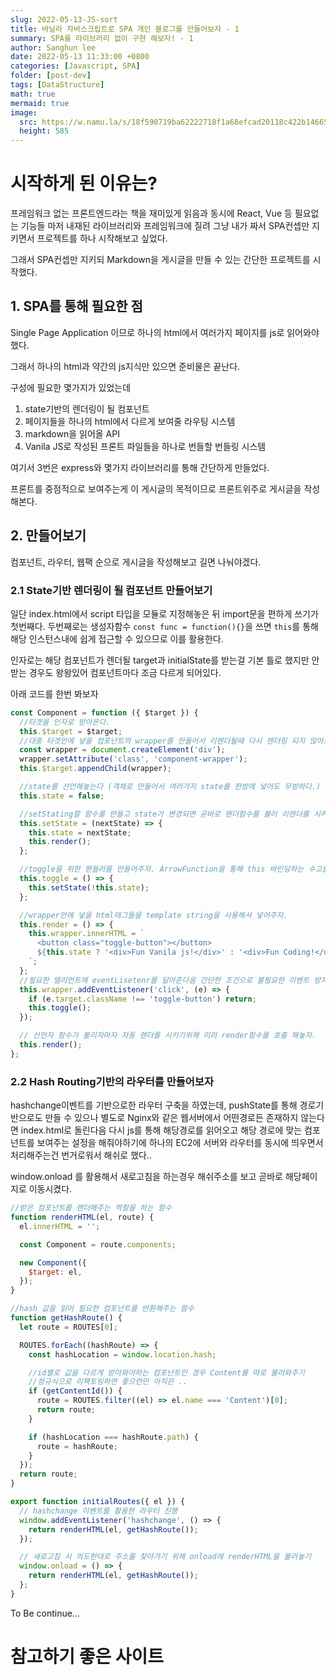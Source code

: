 ```yaml
---
slug: 2022-05-13-JS-sort
title: 바닐라 자바스크립트로 SPA 개인 블로그를 만들어보자 - 1
summary: SPA를 라이브러리 없이 구현 해보자! - 1
author: Sanghun lee
date: 2022-05-13 11:33:00 +0800
categories: [Javascript, SPA]
folder: [post-dev]
tags: [DataStructure]
math: true
mermaid: true
image:
  src: https://w.namu.la/s/18f590719ba62222718f1a68efcad20118c422b146650c97162d782ef9995d28326d1011cfb37595d9c60d66a05b343556e520204383d4429456fb54ca6bbf5a235345dd3d295c7e17cca15825e536f34d5267a18df4547ef1921a59b8e1e689
  height: 585
---
```


# 시작하게 된 이유는?

프레임워크 없는 프론트엔드라는 책을 재미있게 읽음과 동시에 React, Vue 등 필요없는 기능들 마저 내재된 라이브러리와 프레임워크에 질려 그냥 내가 짜서 SPA컨셉만 지키면서 프로젝트를 하나 시작해보고 싶었다.

그래서 SPA컨셉만 지키되 Markdown을 게시글을 만들 수 있는 간단한 프로젝트를 시작했다.

## 1. SPA를 통해 필요한 점

Single Page Application 이므로 하나의 html에서 여러가지 페이지를 js로 읽어와야했다.

그래서 하나의 html과 약간의 js지식만 있으면 준비물은 끝난다.

구성에 필요한 몇가지가 있었는데

1. state기반의 렌더링이 될 컴포넌트
2. 페이지들을 하나의 html에서 다르게 보여줄 라우팅 시스템
3. markdown을 읽어올 API
4. Vanila JS로 작성된 프론트 파일들을 하나로 번들할 번들링 시스템

여기서 3번은 express와 몇가지 라이브러리를 통해 간단하게 만들었다.

프론트를 중점적으로 보여주는게 이 게시글의 목적이므로 프론트위주로 게시글을 작성해본다.

## 2. 만들어보기

컴포넌트, 라우터, 웹팩 순으로 게시글을 작성해보고 길면 나눠야겠다.

### 2.1 State기반 렌더링이 될 컴포넌트 만들어보기

일단 index.html에서 script 타입을 모듈로 지정해놓은 뒤 import문을 편하게 쓰기가 첫번째다.
두번째로는 생성자함수 `const func = function(){}`을 쓰면 `this`를 통해 해당 인스턴스내에 쉽게 접근할 수 있으므로
이를 활용한다.

인자로는 해당 컴포넌트가 렌더될 target과 initialState를 받는걸 기본 틀로 했지만 안받는 경우도 왕왕있어 컴포넌트마다 조금 다르게 되어있다.

아래 코드를 한번 봐보자

```javascript
const Component = function ({ $target }) {
  //타겟을 인자로 받아온다.
  this.$target = $target;
  //대충 타겟안에 넣을 컴포넌트의 wrapper를 만들어서 리렌더될때 다시 렌더링 되지 않아도 될 부분은 빼놓는다.
  const wrapper = document.createElement('div');
  wrapper.setAttribute('class', 'component-wrapper');
  this.$target.appendChild(wrapper);

  //state를 선언해놓는다 (객체로 만들어서 여러가지 state를 한방에 넣어도 무방하다.)
  this.state = false;

  //setStating할 함수를 만들고 state가 변경되면 곧바로 렌더함수를 불러 리렌더를 시켜주자.
  this.setState = (nextState) => {
    this.state = nextState;
    this.render();
  };

  //toggle을 위한 핸들러를 만들어주자. ArrowFunction을 통해 this 바인딩하는 수고를 덜어보자.
  this.toggle = () => {
    this.setState(!this.state);
  };

  //wrapper안에 넣을 html태그들을 template string을 사용해서 넣어주자.
  this.render = () => {
    this.wrapper.innerHTML = `
      <button class="toggle-button"></button>
      ${this.state ? '<div>Fun Vanila js!</div>' : '<div>Fun Coding!</div>'}
    `;
  };
  //필요한 엘리먼트에 eventLisetenr를 달아준다음 간단한 조건으로 불필요한 이벤트 방지 해놓자.
  this.wrapper.addEventListener('click', (e) => {
    if (e.target.className !== 'toggle-button') return;
    this.toggle();
  });

  // 선언자 함수가 불리자마자 자동 렌더를 시키기위해 미리 render함수를 호출 해놓자.
  this.render();
};
```

### 2.2 Hash Routing기반의 라우터를 만들어보자

hashchange이벤트를 기반으로한 라우터 구축을 하였는데, pushState를 통해 경로기반으로도 만들 수 있으나
별도로 Nginx와 같은 웹서버에서 어떤경로든 존재하지 않는다면 index.html로 돌린다음 다시 js를 통해 해당경로를 읽어오고
해당 경로에 맞는 컴포넌트를 보여주는 설정을 해줘야하기에 하나의 EC2에 서버와 라우터를 동시에 띄우면서 처리해주는건 번거로워서 해쉬로 했다..

window.onload 를 활용해서 새로고침을 하는경우 해쉬주소를 보고 곧바로 해당페이지로 이동시켰다.

```javascript
//받은 컴포넌트를 렌더해주는 역할을 하는 함수
function renderHTML(el, route) {
  el.innerHTML = '';

  const Component = route.components;

  new Component({
    $target: el,
  });
}

//hash 값을 읽어 필요한 컴포넌트를 반환해주는 함수
function getHashRoute() {
  let route = ROUTES[0];

  ROUTES.forEach((hashRoute) => {
    const hashLocation = window.location.hash;

    //id별로 값을 다르게 받아와야하는 컴포넌트인 경우 Content를 따로 불러와주기
    //정규식으로 리팩토링하면 좋으련만 아직은 ..
    if (getContentId()) {
      route = ROUTES.filter((el) => el.name === 'Content')[0];
      return route;
    }

    if (hashLocation === hashRoute.path) {
      route = hashRoute;
    }
  });
  return route;
}

export function initialRoutes({ el }) {
  // hashchange 이벤트를 활용한 라우터 진행
  window.addEventListener('hashchange', () => {
    return renderHTML(el, getHashRoute());
  });

  // 새로고침 시 의도한대로 주소를 찾아가기 위해 onload에 renderHTML을 불러놓기
  window.onload = () => {
    return renderHTML(el, getHashRoute());
  };
}
```

To Be continue...

# 참고하기 좋은 사이트
